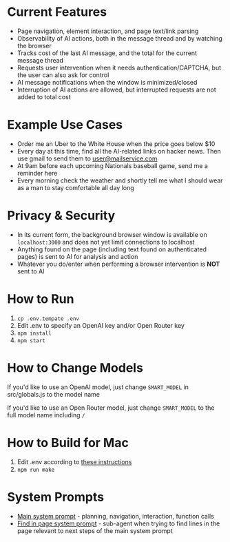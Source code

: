 # Current Features
* Page navigation, element interaction, and page text/link parsing
* Observability of AI actions, both in the message thread and by watching the browser
* Tracks cost of the last AI message, and the total for the current message thread
* Requests user intervention when it needs authentication/CAPTCHA, but the user can also ask for control
* AI message notifications when the window is minimized/closed
* Interruption of AI actions are allowed, but interrupted requests are not added to total cost

# Example Use Cases
* Order me an Uber to the White House when the price goes below $10
* Every day at this time, find all the AI-related links on hacker news. Then use gmail to send them to user@mailservice.com
* At 9am before each upcoming Nationals baseball game, send me a reminder here
* Every morning check the weather and shortly tell me what I should wear as a man to stay comfortable all day long

# Privacy & Security
* In its current form, the background browser window is available on `localhost:3000` and does not yet limit connections to localhost
* Anything found on the page (including text found on authenticated pages) is sent to AI for analysis and action
* Whatever you do/enter when performing a browser intervention is **NOT** sent to AI

# How to Run
1) `cp .env.tempate .env`
2) Edit .env to specify an OpenAI key and/or Open Router key
3) `npm install`
4) `npm start`

# How to Change Models
If you'd like to use an OpenAI model, just change `SMART_MODEL` in src/globals.js to the model name

If you'd like to use an Open Router model, just change `SMART_MODEL` to the full model name including `/`

# How to Build for Mac
1) Edit .env according to [these instructions](https://www.rocketride.io/blog/macos-code-sign-notarize-electron-app)
2) `npm run make`

# System Prompts
* [Main system prompt](src/chain-messages.ts#L293) - planning, navigation, interaction, function calls
* [Find in page system prompt](src/actions.ts#L278) - sub-agent when trying to find lines in the page relevant to next steps of the main system prompt
